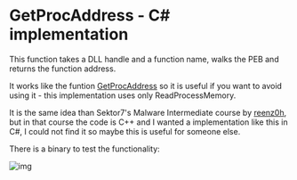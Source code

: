 # GetProcAddress - C# implementation

This function takes a DLL handle and a function name, walks the PEB and returns the function address. 

It works like the funtion [GetProcAddress](https://learn.microsoft.com/en-us/windows/win32/api/libloaderapi/nf-libloaderapi-getprocaddress) so it is useful if you want to avoid using it - this implementation uses only ReadProcessMemory.

It is the same idea than Sektor7's Malware Intermediate course by [reenz0h](https://twitter.com/reenz0h), but in that course the code is C++ and I wanted a implementation like this in C#, I could not find it so maybe this is useful for someone else.

There is a binary to test the functionality: 


![img](https://raw.githubusercontent.com/ricardojoserf/ricardojoserf.github.io/master/images/getProcAddress/Screenshot_1.png)
